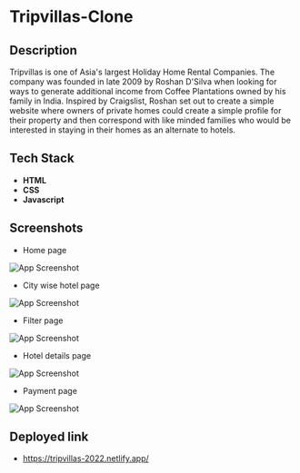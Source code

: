 # Tripvillas-Clone

## Description
Tripvillas is one of Asia's largest Holiday Home Rental Companies. The company was founded in late 2009 by Roshan D'Silva when looking for ways to generate additional income from Coffee Plantations owned by his family in India. Inspired by Craigslist, Roshan set out to create a simple website where owners of private homes could create a simple profile for their property and then correspond with like minded families who would be interested in staying in their homes as an alternate to hotels. 

## Tech Stack

- **HTML**
- **CSS**
- **Javascript**



## Screenshots

- Home page

![App Screenshot](https://i.ibb.co/YdxCxPS/Screenshot-2022-12-12-213500.png)

- City wise hotel page

![App Screenshot](https://i.ibb.co/KxZrFz9/Screenshot-2022-12-12-213538.png)

- Filter page

![App Screenshot](https://i.ibb.co/bQCKbC6/Screenshot-2022-12-12-213558.png)

- Hotel details page

![App Screenshot](https://i.ibb.co/99Lh8z1/Screenshot-2022-12-12-213621.png)

- Payment page

![App Screenshot](https://i.ibb.co/ckQrJPw/Screenshot-2022-12-12-213703.png)


## Deployed link
- https://tripvillas-2022.netlify.app/
